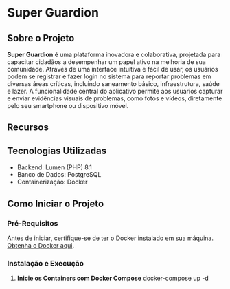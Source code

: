# Super Guardion

## Sobre o Projeto
**Super Guardion** é uma plataforma inovadora e colaborativa, projetada para capacitar cidadãos a desempenhar um papel ativo na melhoria de sua comunidade. Através de uma interface intuitiva e fácil de usar, os usuários podem se registrar e fazer login no sistema para reportar problemas em diversas áreas críticas, incluindo saneamento básico, infraestrutura, saúde e lazer. A funcionalidade central do aplicativo permite aos usuários capturar e enviar evidências visuais de problemas, como fotos e vídeos, diretamente pelo seu smartphone ou dispositivo móvel.

## Recursos

## Tecnologias Utilizadas
- Backend: Lumen (PHP) 8.1
- Banco de Dados: PostgreSQL
- Containerização: Docker

## Como Iniciar o Projeto

### Pré-Requisitos
Antes de iniciar, certifique-se de ter o Docker instalado em sua máquina. [Obtenha o Docker aqui](https://www.docker.com/get-started).

### Instalação e Execução

1. **Inicie os Containers com Docker Compose**
    docker-compose up -d